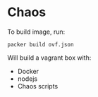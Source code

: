 # Chaos

To build image, run:

```
packer build ovf.json
```

Will build a vagrant box with:

* Docker
* nodejs
* Chaos scripts
